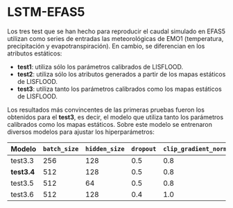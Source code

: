 # LSTM-EFAS5

Los tres test que se han hecho para reproducir el caudal simulado en EFAS5 utilizan como series de entradas las meteorológicas de EMO1 (temperatura, precipitación y evapotranspiración). En cambio, se diferencian en los atributos estáticos:

* **test1**: utiliza sólo los parámetros calibrados de LISFLOOD.
* **test2**: utiliza sólo los atributos generados a partir de los mapas estáticos de LISFLOOD.
* **test3**: utiliza tanto los parámetros calibrados como los mapas estáticos de LISFLOOD.

Los resultados más convincentes de las primeras pruebas fueron los obtenidos para el **test3**, es decir, el modelo que utiliza tanto los parámetros calibrados como los mapas estáticos. Sobre este modelo se entrenaron diversos modelos para ajustar los hiperparámetros:

| Modelo  | `batch_size` | `hidden_size` | `dropout` | `clip_gradient_norm` |
| ------- | ------------ | ------------- | --------- | -------------------- |
| test3.3 |  256         | 128           | 0.5       | 0.8                  |
| **test3.4** |  512         | 128           | 0.5       | 0.8                  |
| test3.5 |  512         | 64            | 0.5       | 0.8                  |
| test3.6 |  512         | 128           | 0.4       | 1.0                  |